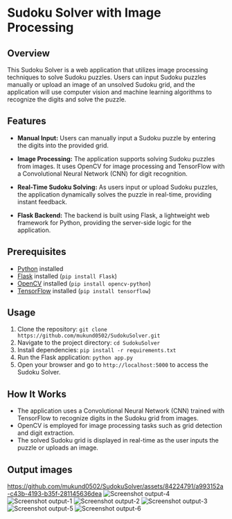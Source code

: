 # Sudoku Solver with Image Processing

## Overview

This Sudoku Solver is a web application that utilizes image processing techniques to solve Sudoku puzzles. Users can input Sudoku puzzles manually or upload an image of an unsolved Sudoku grid, and the application will use computer vision and machine learning algorithms to recognize the digits and solve the puzzle.

## Features

- **Manual Input:** Users can manually input a Sudoku puzzle by entering the digits into the provided grid.
  
- **Image Processing:** The application supports solving Sudoku puzzles from images. It uses OpenCV for image processing and TensorFlow with a Convolutional Neural Network (CNN) for digit recognition.

- **Real-Time Sudoku Solving:** As users input or upload Sudoku puzzles, the application dynamically solves the puzzle in real-time, providing instant feedback.

- **Flask Backend:** The backend is built using Flask, a lightweight web framework for Python, providing the server-side logic for the application.

## Prerequisites

- [Python](https://www.python.org/) installed
- [Flask](https://flask.palletsprojects.com/en/2.0.x/) installed (`pip install Flask`)
- [OpenCV](https://opencv.org/) installed (`pip install opencv-python`)
- [TensorFlow](https://www.tensorflow.org/) installed (`pip install tensorflow`)

## Usage

1. Clone the repository: `git clone https://github.com/mukund0502/SudokuSolver.git`
2. Navigate to the project directory: `cd SudokuSolver`
3. Install dependencies: `pip install -r requirements.txt`
4. Run the Flask application: `python app.py`
5. Open your browser and go to `http://localhost:5000` to access the Sudoku Solver.

## How It Works

- The application uses a Convolutional Neural Network (CNN) trained with TensorFlow to recognize digits in the Sudoku grid from images.
- OpenCV is employed for image processing tasks such as grid detection and digit extraction.
- The solved Sudoku grid is displayed in real-time as the user inputs the puzzle or uploads an image.

## Output images

https://github.com/mukund0502/SudokuSolver/assets/84224791/a993152a-c43b-4193-b35f-281145636dea
![Screenshot output-4](https://github.com/mukund0502/SudokuSolver/assets/84224791/5acd3a6b-24c1-4a4f-b5d5-2920dbf0801a)
![Screenshot output-1](https://github.com/mukund0502/SudokuSolver/assets/84224791/c8f76c7a-4bd3-49e3-9345-4a8c15cccf2b)
![Screenshot output-2](https://github.com/mukund0502/SudokuSolver/assets/84224791/62ebcbe0-832f-4af0-a2e7-b6da8644ef44)
![Screenshot output-3](https://github.com/mukund0502/SudokuSolver/assets/84224791/426099a5-ce8b-4492-8aa8-4f78deeaff83)
![Screenshot output-5](https://github.com/mukund0502/SudokuSolver/assets/84224791/35efef57-2155-4e5e-8189-560afe772eca)
![Screenshot output-6](https://github.com/mukund0502/SudokuSolver/assets/84224791/36bb4a6f-22f6-4190-b880-2254e0f658f3)
